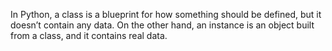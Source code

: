 In Python, 
a class
 is a blueprint for how something should be defined, but it doesn’t contain any data. On the other hand, 
an instance
 is an object built from a class, and it contains real data.